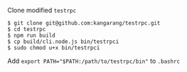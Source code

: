Clone modified `testrpc`

    $ git clone git@github.com:kangarang/testrpc.git
    $ cd testrpc
    $ npm run build
    $ cp build/cli.node.js bin/testrpci
    $ sudo chmod u+x bin/testrpci

Add `export PATH="$PATH:/path/to/testrpc/bin"` to `.bashrc`
